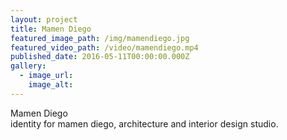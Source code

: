 ```yaml
---
layout: project
title: Mamen Diego
featured_image_path: /img/mamendiego.jpg
featured_video_path: /video/mamendiego.mp4
published_date: 2016-05-11T00:00:00.000Z
gallery:
  - image_url:
    image_alt:
---
```



Mamen Diego
<br>identity for mamen diego, architecture and interior design studio.